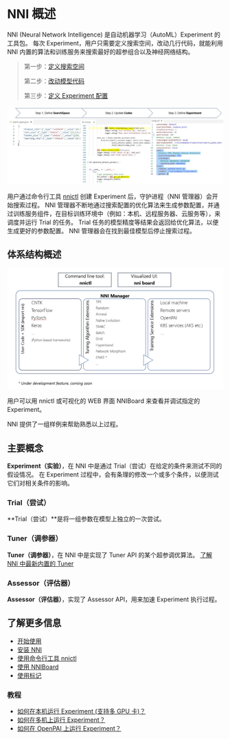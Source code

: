 # NNI 概述

NNI (Neural Network Intelligence) 是自动机器学习（AutoML）Experiment 的工具包。 每次 Experiment，用户只需要定义搜索空间，改动几行代码，就能利用 NNI 内置的算法和训练服务来搜索最好的超参组合以及神经网络结构。

> 第一步：[定义搜索空间](SearchSpaceSpec.md)
> 
> 第二步：[改动模型代码](howto_1_WriteTrial.md)
> 
> 第三步：[定义 Experiment 配置](ExperimentConfig.md)

<p align="center">
<img src="./img/3_steps.jpg" alt="drawing"/>
</p>

用户通过命令行工具 [nnictl](../tools/README.md) 创建 Experiment 后，守护进程（NNI 管理器）会开始搜索过程。 NNI 管理器不断地通过搜索配置的优化算法来生成参数配置，并通过训练服务组件，在目标训练环境中（例如：本机、远程服务器、云服务等），来调度并运行 Trial 的任务。 Trial 任务的模型精度等结果会返回给优化算法，以便生成更好的参数配置。 NNI 管理器会在找到最佳模型后停止搜索过程。

## 体系结构概述

<p align="center">
<img src="./img/nni_arch_overview.png" alt="drawing"/>
</p>

用户可以用 nnictl 或可视化的 WEB 界面 NNIBoard 来查看并调试指定的 Experiment。

NNI 提供了一组样例来帮助熟悉以上过程。

## 主要概念

**Experiment（实验）**，在 NNI 中是通过 Trial（尝试）在给定的条件来测试不同的假设情况。 在 Experiment 过程中，会有条理的修改一个或多个条件，以便测试它们对相关条件的影响。

### **Trial（尝试）**

**Trial（尝试）**是将一组参数在模型上独立的一次尝试。

### **Tuner（调参器）**

**Tuner（调参器）**，在 NNI 中是实现了 Tuner API 的某个超参调优算法。 [了解 NNI 中最新内置的 Tuner](HowToChooseTuner.md)

### **Assessor（评估器）**

**Assessor（评估器）**，实现了 Assessor API，用来加速 Experiment 执行过程。

## 了解更多信息

* [开始使用](GetStarted.md)
* [安装 NNI](Installation.md)
* [使用命令行工具 nnictl](NNICTLDOC.md)
* [使用 NNIBoard](WebUI.md)
* [使用标记](howto_1_WriteTrial.md#nni-python-annotation)

### **教程**

* [如何在本机运行 Experiment (支持多 GPU 卡)？](tutorial_1_CR_exp_local_api.md)
* [如何在多机上运行 Experiment？](tutorial_2_RemoteMachineMode.md)
* [如何在 OpenPAI 上运行 Experiment？](PAIMode.md)